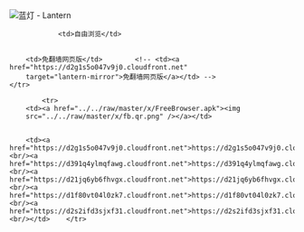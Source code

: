 

<img src="../../raw/master/x/8e0a2b81.c82003be.LanternYellow2.png" alt="蓝灯 - Lantern"/>
<table>
    <tr>
                
                <td>自由浏览</td>
        
        
        <td>免翻墙网页版</td>        <!-- <td><a href="https://d2g1s5o047v9j0.cloudfront.net"
        target="lantern-mirror">免翻墙网页版</a></td> -->
    </tr>
    
            <tr>
        <td><a href="../../raw/master/x/FreeBrowser.apk"><img
        src="../../raw/master/x/fb.qr.png" /></a></td>

        
        <td><a href="https://d2g1s5o047v9j0.cloudfront.net">https://d2g1s5o047v9j0.cloudfront.net</a><br/><a href="https://d391q4ylmqfawg.cloudfront.net">https://d391q4ylmqfawg.cloudfront.net</a><br/><a href="https://d21jq6yb6fhvgx.cloudfront.net">https://d21jq6yb6fhvgx.cloudfront.net</a><br/><a href="https://d1f80vt04l0zk7.cloudfront.net">https://d1f80vt04l0zk7.cloudfront.net</a><br/><a href="https://d2s2ifd3sjxf31.cloudfront.net">https://d2s2ifd3sjxf31.cloudfront.net</a><br/></td>    </tr>
</table>
